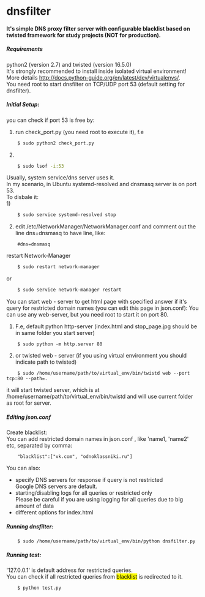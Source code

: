 # dnsfilter

#### It's simple DNS proxy filter server with configurable blacklist based on twisted framework for study projects (NOT for production).

##### Requirements  
python2 (version 2.7) and twisted (version 16.5.0)  
It's strongly recommended to install inside isolated virtual environment!  
More details http://docs.python-guide.org/en/latest/dev/virtualenvs/.  
You need root to start dnsfilter on TCP/UDP port 53 (default setting for dnsfilter).  

##### Initial Setup:  
you can check if port 53 is free by:  
1) run check_port.py (you need root to execute it), f.e  
```bash
    $ sudo python2 check_port.py  
```
2)  
```bash
    $ sudo lsof -i:53  
```
Usually, system service/dns server uses it.  
In my scenario, in Ubuntu systemd-resolved and dnsmasq server is on port 53.  
To disbale it:  
1)  
```bash
    $ sudo service systemd-resolved stop  
```
2) edit /etc/NetworkManager/NetworkManager.conf and comment out the line dns=dnsmasq to have line, like:  
```
    #dns=dnsmasq  
```
restart Network-Manager  
```bash
    $ sudo restart network-manager  
```
or  
```bash
    $ sudo service network-manager restart  
```
You can start web - server to get html page with specified answer if it's query for restricted domain names (you can edit this page in json.conf):
You can use any web-server, but you need root to start it on port 80.  
1) F.e, default python http-server (index.html and stop_page.jpg should be in same folder you start server)  
```
    $ sudo python -m http.server 80
```  
2) or twisted web - server (if you using virtual environment you should indicate path to twisted)  
```
    $ sudo /home/username/path/to/virtual_env/bin/twistd web --port tcp:80 --path=.
```  
it will start twisted server, which is at /home/username/path/to/virtual_env/bin/twistd and will use current folder as root for server.  

##### Editing json.conf  
Create blacklist:  
You can add restricted domain names in json.conf , like 'name1, 'name2' etc, separated by comma:  
```
    "blacklist":["vk.com", "odnoklassniki.ru"]  
```
You can also:  
  * specify DNS servers for response if query is not restricted  
Google DNS servers are default.
  * starting/disabling logs for all queries or restricted only  
Please be careful if you are using logging for all queries due to big amount of data
  * different options for index.html

##### Running dnsfilter:
```
    $ sudo /home/username/path/to/virtual_env/bin/python dnsfilter.py
```  

##### Running test:
'127.0.0.1' is default address for restricted queries.  
You can check if all restricted queries from <mark>blacklist</mark> is redirected to it.  
```
    $ python test.py
```



